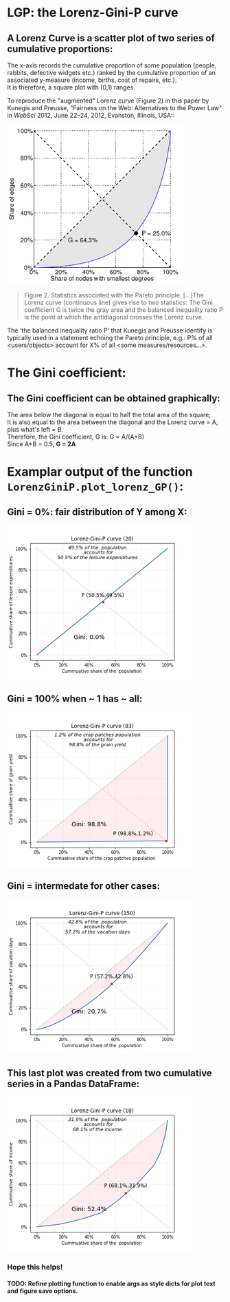 # LGP: the Lorenz-Gini-P curve


## A Lorenz Curve is a scatter plot of two series of cumulative proportions:
The x-axis records the cumulative proportion of some population (people, rabbits, defective widgets etc.) 
ranked by the cumulative proportion of an associated y-measure (income, births, cost of repairs, etc.).  
It is therefore, a square plot with (0,1) ranges.

To reproduce the "augmented" Lorenz curve (Figure 2) in this paper by Kunegis and Preusse, "Fairness on the Web: Alternatives to the Power Law" in *WebSci* 2012, June 22–24, 2012, Evanston, Illinois, USA::  

![Figure2](./images/LorenzGiniP_Figure2.png)
> Figure 2. Statistics associated with the Pareto principle. [...]The Lorenz curve (continuous line) gives rise to two statistics: The Gini coefficient G is twice the gray area and the balanced inequality ratio P is the point at which the antidiagonal crosses the Lorenz curve.


The 'the balanced inequality ratio P' that Kunegis and Preusse identify is typically used in a statement echoing the Pareto principle, e.g.: P% of all <users/objects> account for X% of all <some measures/resources...>.

# The Gini coefficient:  

## The Gini coefficient can be obtained graphically:  
The area below the diagonal is equal to half the total area of the square;  
It is also equal to the area between the diagonal and the Lorenz curve = A, 
plus what's left = B.  
Therefore, the Gini coefficient, G is:  G = A/(A+B)   
Since A+B = 0.5, **G = 2A**

# Examplar output of the function `LorenzGiniP.plot_lorenz_GP()`:  

## Gini = 0%: fair distribution of Y among X:  

![Gini0](./images/Lorenz_Gini0.png)  

## Gini = 100% when ~ 1 has ~ all: 
![Gini100](./images/Lorenz_Gini100.png)  

## Gini = intermedate for other cases:  
![Gini](./images/Lorenz_Gini.png)  

## This last plot was created from two cumulative series in a Pandas DataFrame:
![Gini pandas](./images/Lorenz_Gini_pandas.png)


### Hope this helps!

#### TODO: Refine plotting function to enable args as style dicts for plot text and figure save options.